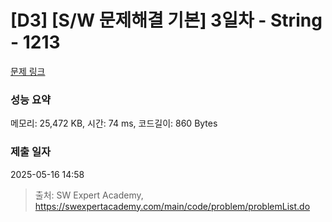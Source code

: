 # [D3] [S/W 문제해결 기본] 3일차 - String - 1213 

[문제 링크](https://swexpertacademy.com/main/code/problem/problemDetail.do?contestProbId=AV14P0c6AAUCFAYi) 

### 성능 요약

메모리: 25,472 KB, 시간: 74 ms, 코드길이: 860 Bytes

### 제출 일자

2025-05-16 14:58



> 출처: SW Expert Academy, https://swexpertacademy.com/main/code/problem/problemList.do